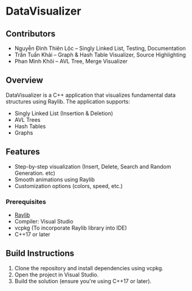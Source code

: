 # DataVisualizer

## Contributors
- Nguyễn Đình Thiên Lộc – Singly Linked List, Testing, Documentation
- Trần Tuấn Khải – Graph & Hash Table Visualizer, Source Highlighting
- Phan Minh Khôi – AVL Tree, Merge Visualizer

## Overview
DataVisualizer is a C++ application that visualizes fundamental data structures using Raylib. The application supports:
- Singly Linked List (Insertion & Deletion)
- AVL Trees
- Hash Tables
- Graphs

## Features
- Step-by-step visualization (Insert, Delete, Search and Random Generation. etc)
- Smooth animations using Raylib
- Customization options (colors, speed, etc.)

### Prerequisites
- [Raylib](https://www.raylib.com/)
- Compiler: Visual Studio
- vcpkg (To incorporate Raylib library into IDE)
- C++17 or later

## Build Instructions
1. Clone the repository and install dependencies using vcpkg.
2. Open the project in Visual Studio.
3. Build the solution (ensure you're using C++17 or later).


